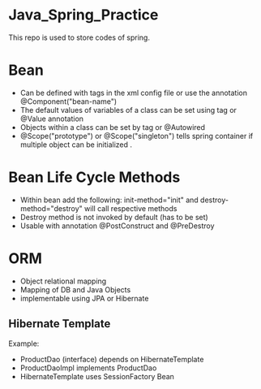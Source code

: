 # Java_Spring_Practice
This repo is used to store codes of spring. 


# Bean
- Can be defined with tags in the xml config file or use the annotation @Component("bean-name")
- The default values of variables of a class can be set using <value> tag or @Value annotation
- Objects within a class can be set by <ref bean=bean-name/> tag or @Autowired
- @Scope("prototype") or @Scope("singleton") tells spring container if multiple object can be initialized .

# Bean Life Cycle Methods
- Within bean add the following: init-method="init" and destroy-method="destroy" will call respective methods
- Destroy method is not invoked by default (has to be set)
- Usable with annotation @PostConstruct and @PreDestroy

# ORM
- Object relational mapping
- Mapping of DB and Java Objects
- implementable using JPA or Hibernate


## Hibernate Template
Example:
- ProductDao (interface) depends on HibernateTemplate
- ProductDaoImpl implements ProductDao
- HibernateTemplate uses SessionFactory Bean
